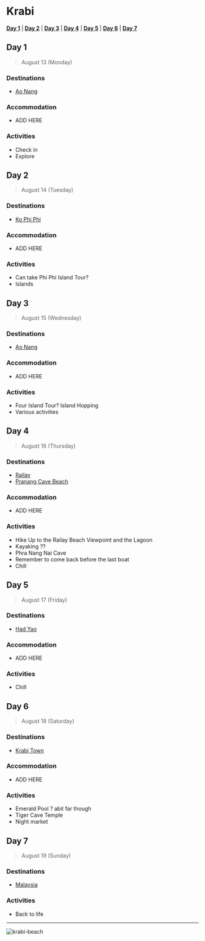 # Krabi

[**Day 1**](#day-1) |
[**Day 2**](#day-2) |
[**Day 3**](#day-3) |
[**Day 4**](#day-4) |
[**Day 5**](#day-5) |
[**Day 6**](#day-6) |
[**Day 7**](#day-7)

## Day 1
> August 13 (Monday)
### Destinations
- [Ao Nang][ao-nang]
### Accommodation
- ADD HERE
### Activities
- Check in
- Explore

## Day 2
> August 14 (Tuesday)
### Destinations
- [Ko Phi Phi][ko-phi-phi]
### Accommodation
- ADD HERE
### Activities
- Can take Phi Phi Island Tour?
- Islands

## Day 3
> August 15 (Wednesday)
### Destinations
- [Ao Nang][ao-nang]
### Accommodation
- ADD HERE
### Activities
- Four Island Tour? Island Hopping
- Various activities

## Day 4
> August 16 (Thursday)
### Destinations
- [Railay][railay]
- [Pranang Cave Beach][railay]
### Accommodation
- ADD HERE
### Activities
- Hike Up to the Railay Beach Viewpoint and the Lagoon
- Kayaking ??
- Phra Nang Nai Cave
- Remember to come back before the last boat
- Chill

## Day 5
> August 17 (Friday)
### Destinations
- [Had Yao][had-yao]
### Accommodation
- ADD HERE
### Activities
- Chill

## Day 6
> August 18 (Saturday)
### Destinations
- [Krabi Town][krabi-town]
### Accommodation
- ADD HERE
### Activities
- Emerald Pool ? abit far though
- Tiger Cave Temple
- Night market

## Day 7
> August 19 (Sunday)
### Destinations
- [Malaysia][malaysia]
### Activities
- Back to life

---

![krabi-beach]

[ao-nang]: https://wikitravel.org/en/Ao_Nang
[ko-phi-phi]: https://wikitravel.org/en/Ko_Phi_Phi
[railay]: https://wikitravel.org/en/Rai_Leh
[had-yao]: https://wikitravel.org/en/Had_Yao
[krabi-town]: https://wikitravel.org/en/Krabi_Town
[malaysia]: https://www.urbandictionary.com/define.php?term=Malaysia
[krabi-beach]: https://wallpapershome.com/images/pages/pic_h/3410.jpg
